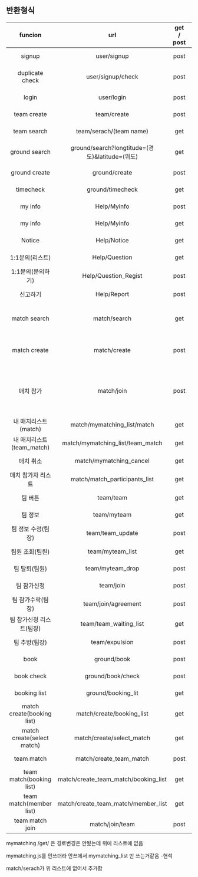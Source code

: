 ## 반환형식
|funcion|url|get / post|json or ex)|result|
|:--------------------:|:--------------------------------------------:|:---:|:-------------------------------------------------------------------------------------------------:|:--------------------:|
|signup               |user/signup                                     |post|{"id", "pw", "name", "email"}                                                                              |Success : "Success",  fail : (er)|
|duplicate check      |user/signup/check                              |post|{"id"}                                                                                                      |Success : "duplication", fail : "no duplication"|
|login                |user/login                                     |post|{"id","pw"}                                                                                                |Success : "Success", fail : "No find"|
|team create          |team/create                                    |post|{"team_name", "phonenumber", "age_avg", "level", "location", "week", "comment"}                            |Success : 200, fail : 404|
|team search          |team/serach/(team name)                        |get|검색내용 = none or 검색할내용                                                                                |Success : 200, no result : 202, fail : 404|
|ground search        |ground/search?longtitude=(경도)&latitude=(위도) |get|ex) /team/search?longtitude=30&latitude=30                                                                  |Success : "Success", no result : : "no find", fail : (err)|                     
|ground create        |ground/create                                  |post|{"id", "name","latitude", "longtitude", "price"}                                                            |Success : "Success", fail : (err)|
|timecheck         |ground/timecheck                                   |get|ex)ground/timecheck/2020-10-22                                                                                        |Success : "Success", fail : "fail"|
|my info              |Help/Myinfo                                    |post|{"mail", "phone","location", "position", "id"}                                                              |Success : "Success", fail : (err)|
|my info              |Help/Myinfo                                    |get |ex)/Help/Myinfo?id=id                                                                                      |Success : "Success", fail : (err)|
|Notice               |Help/Notice                                    |get |ex)/Help/Notice                                                                                            |Success : "Success", fail : (err)|
|1:1문의(리스트)      |Help/Question                                   |get |ex)/Help/Question                                                                                          |Success : 200, fail : 404|
|1:1문의(문의하기)      |Help/Question_Regist                          |post|{"user_id","title","category","content"}                                                                  |Success : 200, fail : 404|
|신고하기              |Help/Report                                    |post|{"report_title","report_id","report_category","report_target","report_content"}                            |Success : 200, fail : 404|
|match search         |match/search                                   |get|ex)match/search/text                                                                                        |Success : "Success",no find:"no find", fail : (err)|
|match create         |match/create                                   |post|{"title", "ground_name", "date", "start_time", "end_time", "cost", "max_user",	"user_id"}                  |Success : "Success",time duplicate:"duplicate", fail : (err)|
|매치 참가             |match/join                                     |post|{"user_id",	"match_id"}                                                                                  |Success : "Success", full : "full",Already participating : "Already participating", 에러 시 : (err내용)|
|내 매치리스트(match)          |match/mymatching_list/match            |get |ex)mymatching_list/sanghun                                                                                |Success : "Success", fail : (err)|
|내 매치리스트(team_match)     |match/mymatching_list/team_match       |get |ex)mymatching_list/sanghun                                                                                |Success : "Success", fail : (err)|
|매치 취소             |match/mymatching_cancel                        |get |ex)mymatching_cancel/?user_id=abs0&match_id=1                                                              |Success : "Success", fail : (err)|
|매치 참가자 리스트     |match/match_participants_list                 |get|ex)match_participants_list/match_id                                                                        |Success : 200, fail : 404|
|팀 버튼               |team/team                                      |get |ex)/team/team?id=send_id                                                                                  |Success : 200, fail : 404|
|팀 정보               |team/myteam                                    |get |ex)/team/myteam?team_name=send_teamname                                                                    |Success : 200, fail : 404|
|팀 정보 수정(팀장)    |team/team_update                               |post|{"phonenumber", "age_avg","level", "location", "week", "comment", "team_name"}                            |Success : 200, fail : 404|
|팀원 조회(팀원)       |team/myteam_list                               |get |ex)/team/myteam_list?team_name=send_teamname                                                              |Success : 200, fail : 404|
|팀 탈퇴(팀원)         |team/myteam_drop                               |post|{"id"}                                                                                                    |Success : 200, fail : 404|
|팀 참가신청           |team/join                                      |post|{"user_id","team_name"}                                                                                    |Success : 200, fail : 404|
|팀 참가수락(팀장)      |team/join/agreement                           |post|{"user_id","team_name"}                                                                                    |Success : 200, fail : 404|
|팀 참가신청 리스트(팀장)|team/team_waiting_list                        |get |{"team_name"}                                                                                            |Success : 200, fail : 404|
|팀 추방(팀장)         |team/expulsion                                 |post|{"id"}                                                                                                    |Success : 200, fail : fail|
|book                  |ground/book                                   |post|{"ground_id","user_id","phone","date","start_time","end_time",}                                            |Success : Success, fail : fail|
|book check            |ground/book/check                             |post|{"ground_id","date"}                                                                                        |Success : Success, fail : fail|
|booking list          |ground/booking_lit                            |get|{"user_id"} ex)ground/booking_list?user_id=유저아이디                                                        |Success : Success, fail : fail|
|match create(booking list)|match/create/booking_list                 |get|{"user_id"} ex)match/create/booking_list?user_id=유저아이디                                                  |Success : Success, fail : fail|
|match create(select match)|match/create/select_match                 |get|{"user_id","ground_id"} ex)match/create/select_match?user_id=유저아이디&ground_id=구장아이디                  |Success : Success, fail : fail|
|team match              |match/create_team_match                  |post|{"title", "ground_name",  "date","start_time", "end_time", "cost","user_count",[menber_info],, "max_user","min_user","user_id"}      |Success : Success, fail : fail|
|team match(booking list)|match/create_team_match/booking_list        |get|{"user_id"} ex)team/team_match/booking_list?user_id=유저아이디                                              |Success : Success, fail : fail|
|team match(member list)|match/create_team_match/member_list          |get|{"team_name"} ex)mteam/team_match/member_list?team_name= 팀 이름                                            |Success : Success, fail : fail|
|team match join        |match/join/team                              |post|{"team_match_id",[menber_info]}                                                                            |Success : Success, fail : fail|




mymatching /get/ 은 경로변경은 안됬는데 위에 리스트에 없음

mymatching.js를 안쓰더라 안쓰에서 mymatching_list 만 쓰는거같음 -현석

match/serach가 위 리스트에 없어서 추가함

